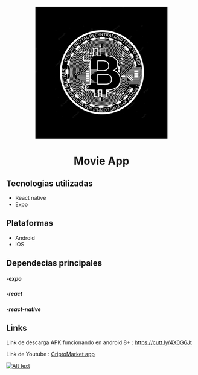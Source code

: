 <p align="center"><a href="https://github.com/Leancba/Criptomarket/blob/main/assets/logo.png"><img width="350" src="https://github.com/Leancba/Criptomarket/blob/main/assets/logo.png" alt="lx-music logo"></a></p>


<h1 align="center">Movie App</h1>

<h2> Tecnologias utilizadas </h2>

- React native
- Expo

<h2> Plataformas </h2>

- Android
- IOS

<h2> Dependecias principales </h2>

##### -expo
##### -react
##### -react-native


<h2> Links </h2>

Link de descarga APK funcionando en android 8+ : https://cutt.ly/4X0G6Jt

Link de Youtube :  [CriptoMarket app](https://www.youtube.com/watch?v=3PoS7X4mzv4)

[![Alt text](https://img.youtube.com/vi/3PoS7X4mzv4/0.jpg)](https://www.youtube.com/watch?v=3PoS7X4mzv4)
